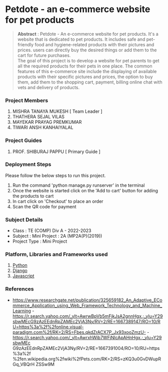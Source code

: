 # Petdote - an e-commerce website for pet products

> **Abstract** : Petdote - An e-commerce website for pet products.
It's a website that is dedicated to pet products. It includes safe and pet-friendly food and hygiene-related products with their pictures and prices. users can directly buy the desired things or  add them to the cart for future purchases.  
The goal of this project is to develop a website for pet parents to get all the required products for their pets in one place. The common features of this e-commerce site include the displaying of available products with their specific pictures and prices, the option to buy them, add them to the shopping cart, payment, billing online chat with vets and delivery of products.

### Project Members
1. MISHRA TANAYA MUKESH  [ Team Leader ] 
2. THATHERA SEJAL VILAS 
3. MAYEKAR PRAYAG PREMKUMAR 
4. TIWARI ANSH KANHAIYALAL 

### Project Guides
1. PROF. SHIBURAJ PAPPU  [ Primary Guide ] 

### Deployment Steps
Please follow the below steps to run this project.
1. Run the command 'python manage.py runserver' in the terminal
2. Once the website is started click on the 'Add to cart' button for adding the products to cart
3. In cart click on 'Checkout' to place an order
4. Scan the QR code for payment

### Subject Details
- Class : TE (COMP) Div A - 2022-2023
- Subject : Mini Project : 2A (MP2A(P)(2019))
- Project Type : Mini Project

### Platform, Libraries and Frameworks used
1. [Python](https://docs.python.org/3/)
2. [Django](https://docs.djangoproject.com/en/4.1/)
3. [Javascript](https://developer.mozilla.org/en-US/docs/Web/JavaScript)


### References
- https://www.researchgate.net/publication/325659182_An_Adaptive_ECommerce_Application_using_Web_Framework_Technology_and_Machine_Learning
-https://r.search.yahoo.com/_ylt=AwrwBpVb5mFjkJsA2gnnHgx.;_ylu=Y29sbwMEcG9zAzEEdnRpZAMEc2VjA3Ny/RV=2/RE=1667389147/RO=10/RU=https%3a%2f%2fonline.visual-paradigm.com%2f/RK=2/RS=Fbes.qkdZrACX7P_Jx93xooZmzU-
-https://r.search.yahoo.com/_ylt=AwrxhWib7WFjNlcApAHnHgx.;_ylu=Y29sbwMEc
G9zAzEEdnRpZAMEc2VjA3Ny/RV=2/RE=1667391004/RO=10/RU=https%3a%2f
%2fen.wikipedia.org%2fwiki%2fPets.com/RK=2/RS=zKQ3u0GvDWupRGq_VBQrH
ZSSw9M
